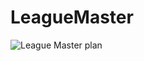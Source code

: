 # LeagueMaster
![League Master plan](https://user-images.githubusercontent.com/60485429/167722980-5def780a-97e6-4c97-8da3-de117abf0b65.png)
